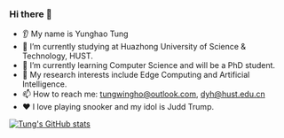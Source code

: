 ### Hi there 👋
* 👂 My name is Yunghao Tung
* 🔭 I’m currently studying at Huazhong University of Science & Technology, HUST.
* 🌱 I’m currently learning Computer Science and will be a PhD student.
* 🏫 My research interests include Edge Computing and Artificial Intelligence.
* 📫 How to reach me: tungwingho@outlook.com, dyh@hust.edu.cn
* ❤️ I love playing snooker and my idol is Judd Trump.

[![Tung's GitHub stats](https://github-readme-stats-aqx8.vercel.app/api?username=busstop12\&rank_icon=github)](https://github.com/busstop12/github-readme-stats)
